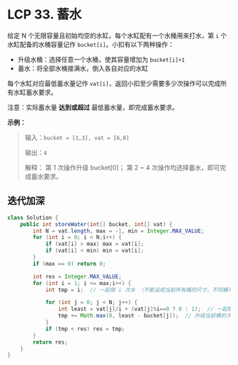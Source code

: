 # LCP 33. 蓄水

给定 N 个无限容量且初始均空的水缸，每个水缸配有一个水桶用来打水，第 `i` 个水缸配备的水桶容量记作 `bucket[i]`。小扣有以下两种操作：

- 升级水桶：选择任意一个水桶，使其容量增加为 `bucket[i]+1`
- 蓄水：将全部水桶接满水，倒入各自对应的水缸

每个水缸对应最低蓄水量记作 `vat[i]`，返回小扣至少需要多少次操作可以完成所有水缸蓄水要求。

注意：实际蓄水量 **达到或超过** 最低蓄水量，即完成蓄水要求。

**示例：**

> 输入：`bucket = [1,3], vat = [6,8]`
>
> 输出：`4`
>
> 解释：
> 第 1 次操作升级 bucket[0]；
> 第 2 ~ 4 次操作均选择蓄水，即可完成蓄水要求。



## 迭代加深

```java
class Solution {
    public int storeWater(int[] bucket, int[] vat) {
        int N = vat.length, max = -1, min = Integer.MAX_VALUE;
        for (int i = 0; i < N;i++) {
            if (vat[i] > max) max = vat[i];
            if (vat[i] < min) min = vat[i];
        }
        if (max == 0) return 0;

        int res = Integer.MAX_VALUE;
        for (int i = 1; i <= max;i++) {
            int tmp = i;  // 一起倒 i 次水 （不能设成当前所有桶的尺寸，不同桶可能大小不一样）

            for (int j = 0; j < N; j++) {
                int least = vat[j]/i + (vat[j]%i==0 ? 0 : 1);  // 一起倒 i 次水，桶至少多大
                tmp += Math.max(0, least - bucket[j]);  // 升级当前桶的次数
            }
            if (tmp < res) res = tmp;
        }
        return res;
    }
}
```

